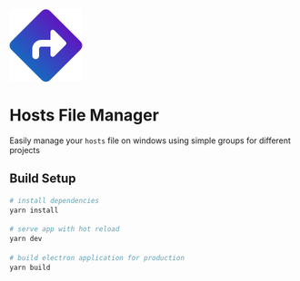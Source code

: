 <img src="https://github.com/Frontesque/Hosts-Manger/blob/main/build/icons/128x128.png?raw=true" />

# Hosts File Manager
Easily manage your `hosts` file on windows using simple groups for different projects

## Build Setup

``` bash
# install dependencies
yarn install

# serve app with hot reload
yarn dev

# build electron application for production
yarn build
```